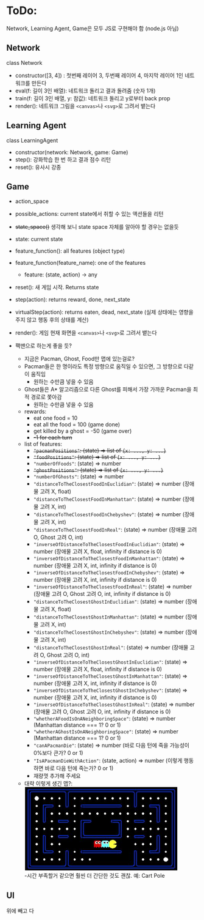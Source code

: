 ﻿# ToDo:

Network, Learning Agent, Game은 모두 JS로 구현해야 함 (node.js 아님)

## Network

class Network

- constructor([3, 4]) : 첫번째 레이어 3, 두번째 레이어 4, 마지막 레이어 1인 네트워크를 만든다
- eval(f: 길이 3인 배열): 네트워크 돌리고 결과 돌려줌 (숫자 1개)
- train(f: 길이 3인 배열, y: 참값): 네트워크 돌리고 y로부터 back prop
- render(): 네트워크 그림을 `<canvas>`나 `<svg>`로 그려서 뱉는다



## Learning Agent

class LearningAgent

- constructor(network: Network, game: Game)
- step(): 강화학습 한 번 하고 결과 점수 리턴
- reset(): 유사시 강종



## Game

- action_space
- possible_actions: current state에서 취할 수 있는 액션들을 리턴
- ~~state_space()~~ 생각해 보니 state space 자체를 알아야 할 경우는 없을듯
- state: current state
- feature_function(): all features (object type)
- feature_function(feature_name): one of the features
  - feature: (state, action) -> any
- reset(): 새 게임 시작. Returns state
- step(action): returns reward, done, next_state
- virtualStep(action): returns eaten, dead, next_state (실제 상태에는 영향을 주지 않고 행동 후의 상태를 계산)
- render(): 게임 현재 화면을 `<canvas>`나 `<svg>`로 그려서 뱉는다

- 팩맨으로 하는게 좋을 듯?
  - 지금은 Pacman, Ghost, Food만 맵에 있는걸로?
  - Pacman들은 한 명이라도 특정 방향으로 움직일 수 있으면, 그 방향으로 다같이 움직임
    - 원하는 수만큼 넣을 수 있음
  - Ghost들은 A* 알고리즘으로 다른 Ghost를 피해서 가장 가까운 Pacman을 최적 경로로 쫓아감
    - 원하는 수만큼 넣을 수 있음
  - rewards:
    - eat one food = 10
    - eat all the food = 100 (game done)
    - get killed by a ghost = -50 (game over)
    - ~~-1 for each turn~~
  - list of features:
    - ~~`"pacmanPositions"`: (state) => list of `{x: ..., y: ...}`~~
    - ~~`"foodPositions"`: (state) => list of `{x: ..., y: ...}`~~
    - `"numberOfFoods"`: (state) => number
    - ~~`"ghostPositions"`: (state) => list of `{x: ..., y: ...}`~~
    - `"numberOfGhosts"`: (state) => number
    - `"distanceToTheClosestFoodInEuclidian"`: (state) => number (장애물 고려 X, float)
    - `"distanceToTheClosestFoodInManhattan"`: (state) => number (장애물 고려 X, int)
    - `"distanceToTheClosestFoodInChebyshev"`: (state) => number (장애물 고려 X, int)
    - `"distanceToTheClosestFoodInReal"`: (state) => number (장애물 고려 O, Ghost 고려 O, int)
    - `"inverseOfDistanceToTheClosestFoodInEuclidian"`: (state) => number (장애물 고려 X, float, infinity if distance is 0)
    - `"inverseOfDistanceToTheClosestFoodInManhattan"`: (state) => number (장애물 고려 X, int, infinity if distance is 0)
    - `"inverseOfDistanceToTheClosestFoodInChebyshev"`: (state) => number (장애물 고려 X, int, infinity if distance is 0)
    - `"inverseOfDistanceToTheClosestFoodInReal"`: (state) => number (장애물 고려 O, Ghost 고려 O, int, infinity if distance is 0)
    - `"distanceToTheClosestGhostInEuclidian"`: (state) => number (장애물 고려 X, float)
    - `"distanceToTheClosestGhostInManhattan"`: (state) => number (장애물 고려 X, int)
    - `"distanceToTheClosestGhostInChebyshev"`: (state) => number (장애물 고려 X, int)
    - `"distanceToTheClosestGhostInReal"`: (state) => number (장애물 고려 O, Ghost 고려 O, int)
    - `"inverseOfDistanceToTheClosestGhostInEuclidian"`: (state) => number (장애물 고려 X, float, infinity if distance is 0)
    - `"inverseOfDistanceToTheClosestGhostInManhattan"`: (state) => number (장애물 고려 X, int, infinity if distance is 0)
    - `"inverseOfDistanceToTheClosestGhostInChebyshev"`: (state) => number (장애물 고려 X, int, infinity if distance is 0)
    - `"inverseOfDistanceToTheClosestGhostInReal"`: (state) => number (장애물 고려 O, Ghost 고려 O, int, infinity if distance is 0)
    - `"whetherAFoodIsOnANeighboringSpace"`: (state) => number (Manhattan distance === 1? 0 or 1)
    - `"whetherAGhostIsOnANeighboringSpace"`: (state) => number (Manhattan distance === 1? 0 or 1)
    - `"canAPacmanDie"`: (state) => number (바로 다음 턴에 죽을 가능성이 0%보다 큰가? 0 or 1)
    - `"IsAPacmanDieWithAction"`: (state, action) => number (이렇게 행동하면 바로 다음 턴에 죽는가? 0 or 1)
    - 재량껏 추가해 주세요
  - 대략 이렇게 생긴 맵?:\
![alt text](https://github.com/SNU-HCIL/CHI-SGC-2019/blob/master/img/map.JPG)\
-시간 부족할거 같으면 훨씬 더 간단한 것도 괜찮. 예: Cart Pole

## UI

위에 빼고 다
